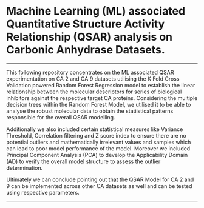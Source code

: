 # Machine Learning (ML) associated Quantitative Structure Activity Relationship (QSAR) analysis on Carbonic Anhydrase Datasets.
 ---

 This following repository concentrates on the ML associated QSAR experimentation on CA 2 and CA 9 datasets utilising the K Fold Cross Validation powered Random Forest Regression model to establish the linear relationship between the molecular descriptors for series of biological inhibitors against the respective target CA proteins. Considering the multiple decision trees within the Random Forest Model, we utilised it to be able to analyse the robust molecular data to obtain the statiistical patterns responsible for the overall QSAR modelling. 

 Additionally we also included certain statistical measures like Variance Threshold, Correlation filtering and Z score index to ensure there are no potential outliers and mathematically irrelevant values and samples which can lead to poor model performance of the model. Moreover we included Principal Component Analysis (PCA) to develop the Applicability Domain (AD) to verify the overall model structure to assess the outlier determination.

 Ultimately we can conclude pointing out that the QSAR Model for CA 2 and 9 can be implemented across other CA datasets as well and can be tested using respective parameters.

 ---
 
